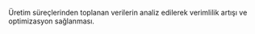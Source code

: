 Üretim süreçlerinden toplanan verilerin analiz edilerek verimlilik artışı ve optimizasyon sağlanması.